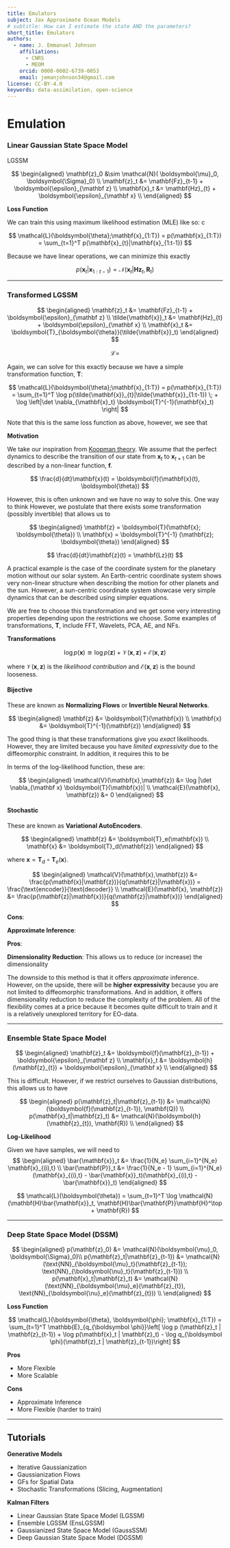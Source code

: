 ```yaml
---
title: Emulators
subject: Jax Approximate Ocean Models
# subtitle: How can I estimate the state AND the parameters?
short_title: Emulators
authors:
  - name: J. Emmanuel Johnson
    affiliations:
      - CNRS
      - MEOM
    orcid: 0000-0002-6739-0053
    email: jemanjohnson34@gmail.com
license: CC-BY-4.0
keywords: data-assimilation, open-science
---
```


# Emulation


### Linear Gaussian State Space Model 

LGSSM

$$
\begin{aligned}
\mathbf{z}_0 &\sim \mathcal{N}( \boldsymbol{\mu}_0, \boldsymbol{\Sigma}_0) \\
\mathbf{z}_t &= \mathbf{Fz}_{t-1} + \boldsymbol{\epsilon}_{\mathbf z} \\
\mathbf{x}_t &= \mathbf{Hz}_{t} + \boldsymbol{\epsilon}_{\mathbf x} \\
\end{aligned}
$$

**Loss Function**

We can train this using maximum likelihood estimation (MLE) like so: c

$$
\mathcal{L}(\boldsymbol{\theta};\mathbf{x}_{1:T}) = p(\mathbf{x}_{1:T}) = \sum_{t=1}^T p(\mathbf{x}_{t}|\mathbf{x}_{1:t-1})
$$

Because we have linear operations, we can minimize this exactly

$$
p(\mathbf{x}_{t}|\mathbf{x}_{1:t-1}) = \mathcal{N}(\mathbf{x}_t|\mathbf{Hz}_t, \mathbf{R}_t)
$$


---
### Transformed LGSSM

$$
\begin{aligned}
\mathbf{z}_t &= \mathbf{Fz}_{t-1} + \boldsymbol{\epsilon}_{\mathbf z} \\
\tilde{\mathbf{x}}_t &= \mathbf{Hz}_{t} + \boldsymbol{\epsilon}_{\mathbf x} \\
\mathbf{x}_t &= \boldsymbol{T}_{\boldsymbol{\theta}}(\tilde{\mathbf{x}}_t)
\end{aligned}
$$

$$
\mathcal{L} = 
$$

Again, we can solve for this exactly because we have a simple transformation function, $\boldsymbol{T}$:

$$
\mathcal{L}(\boldsymbol{\theta};\mathbf{x}_{1:T}) = p(\mathbf{x}_{1:T}) = \sum_{t=1}^T \log p(\tilde{\mathbf{x}}_{t}|\tilde{\mathbf{x}}_{1:t-1}) \; + \log \left|\det \nabla_{\mathbf{x}_t} \boldsymbol{T}^{-1}(\mathbf{x}_t) \right|
$$

Note that this is the same loss function as above, however, we see that

**Motivation**

We take our inspiration from [Koopman theory](). We assume that the perfect dynamics to describe the transition of our state from $\mathbf{x}_t$ to $\mathbf{x}_{t+1}$ can be described by a non-linear function, $\boldsymbol{f}$. 

$$
\frac{d}{dt}\mathbf{x}(t) = \boldsymbol{f}(\mathbf{x}(t), \boldsymbol{\theta})
$$

However, this is often unknown and we have no way to solve this. One way to think However, we postulate that there exists some transformation (possibly invertible) that allows us to 

$$
\begin{aligned}
\mathbf{z} = \boldsymbol{T}(\mathbf{x}; \boldsymbol{\theta}) \\
\mathbf{x} = \boldsymbol{T}^{-1} (\mathbf{z}; \boldsymbol{\theta})
\end{aligned}
$$

$$
\frac{d}{dt}\mathbf{z}(t) = \mathbf{Lz}(t)
$$

A practical example is the case of the coordinate system for the planetary motion without our solar system. An Earth-centric coordinate system shows very non-linear structure when describing the motion for other planets and the sun. However, a sun-centric coordinate system showcase very simple dynamics that can be described using simpler equations.

We are free to choose this transformation and we get some very interesting properties depending upon the restrictions we choose. Some examples of transformations, $\mathbf{T}$, include FFT, Wavelets, PCA, AE, and NFs.


**Transformations**

$$
\log p(\mathbf{x}) \approxeq \log p(\mathbf{z}) + \mathcal{V}(\mathbf{x}, \mathbf{z}) + \mathcal{E}(\mathbf{x}, \mathbf{z})
$$

where $\mathcal{V}(\mathbf{x}, \mathbf{z})$ is the *likelihood contribution* and $\mathcal{E}(\mathbf{x}, \mathbf{z})$ is the bound looseness.


#### Bijective

These are known as **Normalizing Flows** or **Invertible Neural Networks**. 


$$
\begin{aligned}
\mathbf{z} &= \boldsymbol{T}(\mathbf{x}) \\
\mathbf{x} &= \boldsymbol{T}^{-1}(\mathbf{z})
\end{aligned}
$$

The good thing is that these transformations give you *exact* likelihoods. However, they are limited because you have *limited expressivity* due to the diffeomorphic constraint. In addition, it requires this to be

In terms of the log-likelihood function, these are:

$$
\begin{aligned}
\mathcal{V}(\mathbf{x},\mathbf{z}) &= \log |\det \nabla_{\mathbf x} \boldsymbol{T}(\mathbf{x})| \\
\mathcal{E}(\mathbf{x}, \mathbf{z}) &= 0
\end{aligned}
$$

#### Stochastic

These are known as **Variational AutoEncoders**.

$$
\begin{aligned}
\mathbf{z} &= \boldsymbol{T}_e(\mathbf{x}) \\
\mathbf{x} &= \boldsymbol{T}_d(\mathbf{z})
\end{aligned}
$$

where $\mathbf{x} = \boldsymbol{T}_d \circ \boldsymbol{T}_e(\mathbf{x})$.

$$
\begin{aligned}
\mathcal{V}(\mathbf{x},\mathbf{z}) &= \frac{p(\mathbf{x}|\mathbf{z})}{q(\mathbf{z}|\mathbf{x})} = \frac{\text{encoder}}{\text{decoder}} \\
\mathcal{E}(\mathbf{x}, \mathbf{z}) &= \frac{p(\mathbf{z}|\mathbf{x})}{q(\mathbf{z}|\mathbf{x})}
\end{aligned}
$$

**Cons**:

**Approximate Inference**:

**Pros**:

**Dimensionality Reduction**: This allows us to reduce (or increase) the dimensionality 

The downside to this method is that it offers *approximate* inference. However, on the upside, there will be **higher expressivity** because you are not limited to diffeomorphic transformations. And in addition, it offers dimensionality reduction to reduce the complexity of the problem. All of the flexibility comes at a price because it becomes quite difficult to train and it is a relatively unexplored territory for EO-data.

---
### Ensemble State Space Model

$$
\begin{aligned}
\mathbf{z}_t &= \boldsymbol{f}(\mathbf{z}_{t-1}) + \boldsymbol{\epsilon}_{\mathbf z} \\
\mathbf{x}_t &= \boldsymbol{h}(\mathbf{z}_{t}) + \boldsymbol{\epsilon}_{\mathbf x} \\
\end{aligned}
$$

This is difficult. However, if we restrict ourselves to Gaussian distributions, this allows us to have

$$
\begin{aligned}
p(\mathbf{z}_t|\mathbf{z}_{t-1}) &= \mathcal{N}(\boldsymbol{f}(\mathbf{z}_{t-1}), \mathbf{Q}) \\
p(\mathbf{x}_t|\mathbf{z}_t) &= \mathcal{N}(\boldsymbol{h}(\mathbf{z}_{t}), \mathbf{R}) \\
\end{aligned}
$$


**Log-Likelihood**

Given we have samples, we will need to 
$$
\begin{aligned}
\bar{\mathbf{x}}_t &= \frac{1}{N_e} \sum_{i=1}^{N_e} \mathbf{x}_{(i),t} \\
\bar{\mathbf{P}}_t &= \frac{1}{N_e - 1} \sum_{i=1}^{N_e} (\mathbf{x}_{(i),t} - \bar{\mathbf{x}}_t)(\mathbf{x}_{(i),t} - \bar{\mathbf{x}}_t) 
\end{aligned}
$$

$$
\mathcal{L}(\boldsymbol{\theta}) = \sum_{t=1}^T \log \mathcal{N}(\mathbf{H}\bar{\mathbf{x}}_t, \mathbf{H}\bar{\mathbf{P}}\mathbf{H}^\top + \mathbf{R})
$$





---
### Deep State Space Model (DSSM)

$$
\begin{aligned}
p(\mathbf{z}_0) &= \mathcal{N}(\boldsymbol{\mu}_0, \boldsymbol{\Sigma}_0)\\
p(\mathbf{z}_t|\mathbf{z}_{t-1}) &= \mathcal{N}(\text{NN}_{\boldsymbol{\mu}_t}(\mathbf{z}_{t-1}); \text{NN}_{\boldsymbol{\nu}_t}(\mathbf{z}_{t-1})) \\
p(\mathbf{x}_t|\mathbf{z}_t) &= \mathcal{N}(\text{NN}_{\boldsymbol{\mu}_e}(\mathbf{z}_{t}), \text{NN}_{\boldsymbol{\nu}_e}(\mathbf{z}_{t})) \\
\end{aligned}
$$


**Loss Function**

$$
\mathcal{L}(\boldsymbol{\theta}, \boldsymbol{\phi}; \mathbf{x}_{1:T}) = \sum_{t=1}^T \mathbb{E}_{q_{\boldsymbol \phi}}\left[ \log p (\mathbf{z}_t | \mathbf{z}_{t-1}) + \log p(\mathbf{x}_t | \mathbf{z}_t) - \log q_{\boldsymbol \phi}(\mathbf{z}_t | \mathbf{z}_{t-1})\right] 
$$

**Pros**

* More Flexible
* More Scalable

**Cons**

* Approximate Inference
* More Flexible (harder to train)



---
## Tutorials


**Generative Models**

* Iterative Gaussianization
* Gaussianization Flows
* GFs for Spatial Data
* Stochastic Transformations (Slicing, Augmentation)


**Kalman Filters**

* Linear Gaussian State Space Model (LGSSM)
* Ensemble LGSSM (EnsLGSSM)
* Gaussianized State Space Model (GaussSSM)
* Deep Gaussian State Space Model (DGSSM)

